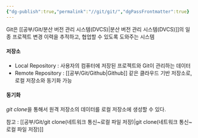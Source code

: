 ```yaml
---
{"dg-publish":true,"permalink":"//git/git/","dgPassFrontmatter":true}
---
```



Git은 [[공부/Git/분산 버전 관리 시스템(DVCS)\|분산 버전 관리 시스템(DVCS)]]의 일종
프로젝트 변경 이력을 추적하고, 협업할 수 있도록 도와주는 시스템

#### 저장소
- Local Repository : 사용자의 컴퓨터에 저장된 프로젝트와 Git이 관리하는 데이터
- Remote Repository : [[공부/Git/Github\|Github]] 같은 클라우드 기반 저장소로, 로컬 저장소와 동기화 가능

#### 동기화
*git clone*을 통해서 원격 저장소의 데이터를 로컬 저장소에 생성할 수 있다.

참고 : [[공부/Git/git clone(네트워크 통신~로컬 파일 저장)\|git clone(네트워크 통신~로컬 파일 저장)]]